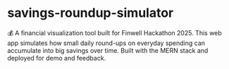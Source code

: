 # savings-roundup-simulator
💰 A financial visualization tool built for Finwell Hackathon 2025. This web app simulates how small daily round-ups on everyday spending can accumulate into big savings over time. Built with the MERN stack and deployed for demo and feedback.
